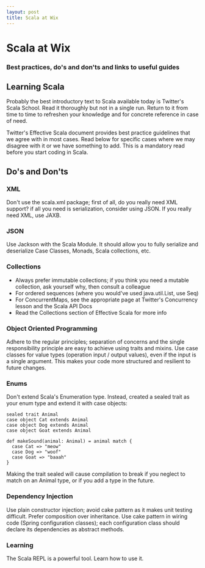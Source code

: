```yaml
---
layout: post
title: Scala at Wix
---
```


# Scala at Wix

### Best practices, do's and don'ts and links to useful guides

## Learning Scala

Probably the best introductory text to Scala available today is Twitter's Scala School. Read it thoroughly but not in a single run. Return to it from time to time to refreshen your knowledge and for concrete reference in case of need.

Twitter's Effective Scala document provides best practice guidelines that we agree with in most cases. Read below for specific cases where we may disagree with it or we have something to add. This is a mandatory read before you start coding in Scala.

## Do's and Don'ts

### XML

Don't use the scala.xml package; first of all, do you really need XML support? if all you need is serialization, consider using JSON. If you really need XML, use JAXB.

### JSON

Use Jackson with the Scala Module. It should allow you to fully serialize and deserialize Case Classes, Monads, Scala collections, etc.

### Collections

* Always prefer immutable collections; if you think you need a mutable collection, ask yourself why, then consult a colleague
* For ordered sequences (where you would've used java.util.List, use Seq)
* For ConcurrentMaps, see the appropriate page at Twitter's Concurrency lesson and the Scala API Docs
* Read the Collections section of Effective Scala for more info

### Object Oriented Programming

Adhere to the regular principles; separation of concerns and the single responsibility principle are easy to achieve using traits and mixins. Use case classes for value types (operation input / output values), even if the input is a single argument. This makes your code more structured and resilient to future changes.

### Enums

Don't extend Scala's Enumeration type. Instead, created a sealed trait as your enum type and extend it with case objects:

```
sealed trait Animal
case object Cat extends Animal
case object Dog extends Animal
case object Goat extends Animal

def makeSound(animal: Animal) = animal match {
  case Cat => "meow"
  case Dog => "woof"
  case Goat => "baaah"
}
```

Making the trait sealed will cause compilation to break if you neglect to match on an Animal type, or if you add a type in the future.

### Dependency Injection

Use plain constructor injection; avoid cake pattern as it makes unit testing difficult. Prefer composition over inheritance. Use cake pattern in wiring code (Spring configuration classes); each configuration class should declare its dependencies as abstract methods.

### Learning

The Scala REPL is a powerful tool. Learn how to use it.
